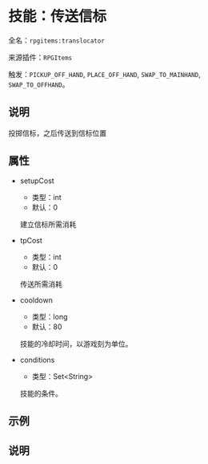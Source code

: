 # 技能：传送信标

<!-- 本文件是通过游戏内 `/rpgitem gen-wiki` 命令生成的。 -->
<!-- 请只在对应的 "beginCustomXXXX" 与 "endCustomXXXX" 间编辑。  -->
<!-- 如果您想修改技能或其属性的描述， -->
<!-- 请修改 "resources/lang/zh_CN.yml" 中对应的项。 -->

全名：`rpgitems:translocator`

来源插件：`RPGItems`

触发：`PICKUP_OFF_HAND`, `PLACE_OFF_HAND`, `SWAP_TO_MAINHAND`, `SWAP_TO_OFFHAND`。

<!-- beginCustomHeader -->
<!-- endCustomHeader -->

## 说明

投掷信标，之后传送到信标位置
<!-- beginCustomDescription -->
<!-- endCustomDescription -->

## 属性

* setupCost

  * 类型：int
  * 默认：0

  建立信标所需消耗

* tpCost

  * 类型：int
  * 默认：0

  传送所需消耗

* cooldown

  * 类型：long
  * 默认：80

  技能的冷却时间，以游戏刻为单位。

* conditions

  * 类型：Set&lt;String&gt;

  技能的条件。

<!-- beginCustomProperties -->
<!-- endCustomProperties -->

## 示例

<!-- beginCustomExample -->
<!-- endCustomExample -->

## 说明

<!-- beginCustomNote -->
<!-- endCustomNote -->